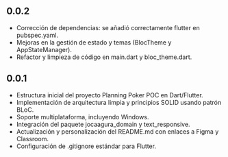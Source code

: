 ## 0.0.2

- Corrección de dependencias: se añadió correctamente flutter en pubspec.yaml.
- Mejoras en la gestión de estado y temas (BlocTheme y AppStateManager).
- Refactor y limpieza de código en main.dart y bloc_theme.dart.

## 0.0.1

- Estructura inicial del proyecto Planning Poker POC en Dart/Flutter.
- Implementación de arquitectura limpia y principios SOLID usando patrón BLoC.
- Soporte multiplataforma, incluyendo Windows.
- Integración del paquete jocaagura_domain y text_responsive.
- Actualización y personalización del README.md con enlaces a Figma y Classroom.
- Configuración de .gitignore estándar para Flutter.
